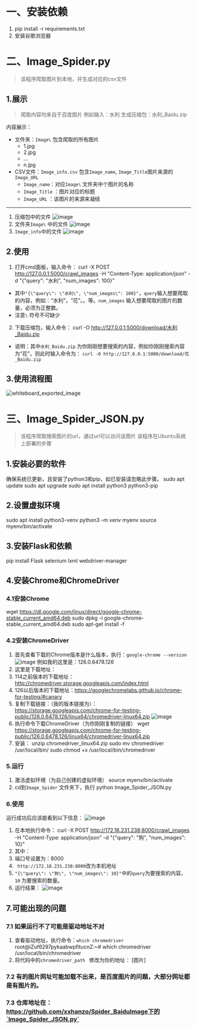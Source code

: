 # 一、安装依赖
1. pip install -r requirements.txt
2. 安装谷歌浏览器
# 二、Image_Spider.py
> 该程序爬取图片到本地，并生成对应的csv文件
## 1.展示
> 爬取内容均来自于百度图片
例如输入：水利
生成压缩包：水利_Baidu.zip

内容展示：
- 文件夹：`Image\`
包含爬取的所有图片
  - 1.jpg
  - 2.jpg
  - ...
  - n.jpg
- CSV文件：`Image_info.csv`
包含`Image_name`, `Image_Title`图片来源的`Image_URL`
  - `Image_name`：对应`Image\` 文件夹中个图片的名称
  - `Image_Title` ：图片对应的标题
  - `Image_URL` ：该图片的来源来凝结

---
1. 压缩包中的文件
![image](https://github.com/xxhanzo/Spider_BaiduImage/assets/97886040/d3582e1e-6f2b-41a9-b1e1-74539560d20b)
2. 文件夹`Image\` 中的文件
![image](https://github.com/xxhanzo/Spider_BaiduImage/assets/97886040/d7a3c584-4f30-4468-96a0-e33407b0ed98)
3. `Image_info`中的文件
![image](https://github.com/xxhanzo/Spider_BaiduImage/assets/97886040/86b145e8-3d38-4d9e-b9e6-390569f0b8ec)
## 2.使用
1. 打开cmd面板，输入命令：
curl -X POST http://127.0.0.1:5000/crawl_images -H "Content-Type: application/json" -d "{\"query\": \"水利\", \"num_images\": 100}" 
- 其中`"{\"query\": \"水利\", \"num_images\": 100}"`，`query`输入想要爬取的内容，例如：“水利”，“花”。。等。`num_images` 输入想要爬取的图片的数量，必须为正整数。
- 注意`\` 符号不可缺少
2. 下载压缩包，输入命令：
curl -O http://127.0.0.1:5000/download/水利_Baidu.zip
- 说明：其中`水利_Baidu.zip` 为你刚刚想要搜索的内容，例如你刚刚搜索内容为“花”，则此时输入命令为：
`curl -O http://127.0.0.1:5000/download/花_Baidu.zip`
## 3.使用流程图
![whiteboard_exported_image](https://github.com/xxhanzo/Spider_BaiduImage/assets/97886040/c60b5904-55d7-4a14-a4a8-214fc64bd571)

# 三、Image_Spider_JSON.py
> 该程序爬取搜索图片的url，通过url可以访问该图片
> 该程序在Ubuntu系统上部署的步骤
## 1.安装必要的软件
确保系统已更新，且安装了python3和pip，如已安装请忽略此步骤。
sudo apt update
sudo apt upgrade
sudo apt install python3 python3-pip
## 2.设置虚拟环境
sudo apt install python3-venv
python3 -m venv myenv
source myenv/bin/activate
## 3.安装Flask和依赖
pip install Flask selenium lxml webdriver-manager
## 4.安装Chrome和ChromeDriver
### 4.1安装Chrome
wget https://dl.google.com/linux/direct/google-chrome-stable_current_amd64.deb
sudo dpkg -i google-chrome-stable_current_amd64.deb
sudo apt-get install -f
### 4.2安装ChromeDriver
1. 首先查看下载的Chrome版本是什么版本，执行：`google-chrome --version`
![image](https://github.com/user-attachments/assets/f38cc9f0-0dc2-4e09-95c9-f2ab84e399af)
例如我的这里是：126.0.6478.126
2. 这里是下载地址：
  1. 114之前版本的下载地址：http://chromedriver.storage.googleapis.com/index.html
  2. 126以后版本的下载地址：https://googlechromelabs.github.io/chrome-for-testing/#canary
  3. 复制下载链接：（我的版本链接为）：https://storage.googleapis.com/chrome-for-testing-public/126.0.6478.126/linux64/chromedriver-linux64.zip
![image](https://github.com/user-attachments/assets/f4628cb8-1331-404e-9a65-d725cb6d157d)
  4. 执行命令下载ChromeDriver（为你刚刚复制的链接）
wget https://storage.googleapis.com/chrome-for-testing-public/126.0.6478.126/linux64/chromedriver-linux64.zip
  5. 安装：
unzip chromedriver_linux64.zip
sudo mv chromedriver /usr/local/bin/
sudo chmod +x /usr/local/bin/chromedriver
### 5.运行
1. 激活虚拟环境（为自己创建的虚拟环境）
source myenv/bin/activate
2. cd到`Image_Spider` 文件夹下，执行
python Image_Spider_JSON.py
### 6.使用
运行成功后应该能看到以下信息：
![image](https://github.com/user-attachments/assets/35fed359-603d-4467-81f3-d21254744c8e)
1. 在本地执行命令：
curl -X POST http://172.18.231.238:8000/crawl_images -H "Content-Type: application/json" -d "{\"query\": \"狗\", \"num_images\": 10}"
2. 其中：
  1. 端口号设置为：8000
  2. ` http://172.18.231.238:8000`改为本机地址
  3. `"{\"query\": \"狗\", \"num_images\": 10}"`中的`query`为要搜索的内容，`10` 为要搜索的数量。
3. 运行结果：
![image](https://github.com/user-attachments/assets/fe06e979-550a-4e24-bcdf-86a479c203a5)
## 7.可能出现的问题
### 7.1 如果运行不了可能是驱动地址不对
1. 查看驱动地址，执行命令：`which chromedriver`
root@iZuf6297pykaabwpfitucnZ:~# which chromedriver
/usr/local/bin/chromedriver
2. 将代码中的`chromedriver_path ` 修改为你的地址：
[图片]
### 7.2  有的图片网址可能加载不出来，是百度图片的问题，大部分网址都是有图片的。
### 7.3 仓库地址在：https://github.com/xxhanzo/Spider_BaiduImage下的`Image_Spider_JSON.py`

